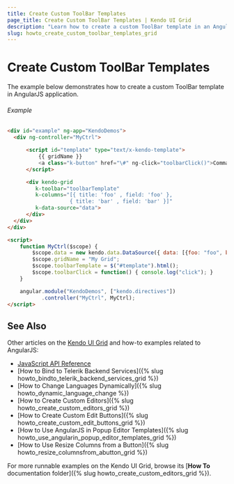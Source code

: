 ```yaml
---
title: Create Custom ToolBar Templates
page_title: Create Custom ToolBar Templates | Kendo UI Grid
description: "Learn how to create a custom ToolBar template in an AngularJS application using the Kendo UI Grid widget."
slug: howto_create_custom_toolbar_templates_grid
---
```


# Create Custom ToolBar Templates

The example below demonstrates how to create a custom ToolBar template in AngularJS application.

###### Example

```html
<div id="example" ng-app="KendoDemos">
  <div ng-controller="MyCtrl">

      <script id="template" type="text/x-kendo-template">
          {{ gridName }}
          <a class="k-button" href="\#" ng-click="toolbarClick()">Command</a>
      </script>

      <div kendo-grid
         k-toolbar="toolbarTemplate"
         k-columns="[{ title: 'foo' , field: 'foo' },
                    { title: 'bar' , field: 'bar' }]"
         k-data-source="data">
      </div>
  </div>
</div>

<script>
    function MyCtrl($scope) {
        $scope.data = new kendo.data.DataSource({ data: [{foo: "foo", bar: "bar"}] });
        $scope.gridName = "My Grid";
        $scope.toolbarTemplate = $("#template").html();
        $scope.toolbarClick = function() { console.log("click"); }
    }

    angular.module("KendoDemos", ["kendo.directives"])
           .controller("MyCtrl", MyCtrl);
</script>
```

## See Also

Other articles on the [Kendo UI Grid](http://www.telerik.com/kendo-ui/grid) and how-to examples related to AngularJS:

* [JavaScript API Reference](/api/javascript/ui/grid)
* [How to Bind to Telerik Backend Services]({% slug howto_bindto_telerik_backend_services_grid %})
* [How to Change Languages Dynamically]({% slug howto_dynamic_language_change %})
* [How to Create Custom Editors]({% slug howto_create_custom_editors_grid %})
* [How to Create Custom Edit Buttons]({% slug howto_create_custom_edit_buttons_grid %})
* [How to Use AngularJS in Popup Editor Templates]({% slug howto_use_angularin_popup_editor_templates_grid %})
* [How to Use Resize Columns from a Button]({% slug howto_resize_columnsfrom_abutton_grid %})

For more runnable examples on the Kendo UI Grid, browse its [**How To** documentation folder]({% slug howto_create_custom_editors_grid %}).
